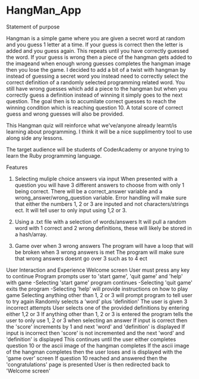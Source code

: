 # HangMan_App
Statement of purpose

Hangman is a simple game where you are given a secret word at random and you guess 1 letter at a time.
If your guess is correct then the letter is added and you guess again. This repeats until you have correctly guessed the word.
If your guess is wrong then a piece of the hangman gets added to the imageand when enough wrong guesses completes the hangman image
then you lose the game.
I decided to add a bit of a twist with hangman by instead of guessing a secret word you instead need to correctly select the correct
definition of a randomly selected programming related word.
You still have wrong guesses which add a piece to the hangman but when you correctly guess a definition instead of winning it simply
goes to the next question.
The goal then is to accumilate correct guesses to reach the winning condition which is reaching question 10.
A total score of correct guess and wrong guesses will also be provided.

This Hangman quiz will reinforce what we've/anyone already learnt/is learning about programming. I think it will be a nice supplimentry tool to use
along side any lessons. 

The target audience will be students of CoderAcademy or anyone trying to learn the Ruby programming language.


Features
1. Selecting muliple choice answers via input
When presented with a question you will have 3 different answers to choose from with only 1 being correct.
There will be a correct_answer variable and a wrong_answer/wrong_question variable.
Error handling will make sure that either the numbers 1, 2 or 3 are inputed and not characters/strings ect.
It will tell user to only input using 1,2 or 3.

2. Using a .txt file with a selection of words/answers
It will pull a random word with 1 correct and 2 wrong definitions, these will likely be stored in a hash/array.



3. Game over when 3 wrong answers
The program will have a loop that will be broken when 3 wrong answers is met
The program will make sure that wrong answers doesnt go over 3 such as to 4 ect




User Interaction and Experience
Welcome screen
User must press any key to continue
Program prompts user to 'start game', 'quit game' and 'help' with game
-Selecting 'start game' program continues
-Selecting 'quit game' exits the program
-Selecting 'help' will provide instructions on how to play game
Selecting anything other than 1, 2 or 3 will prompt program to tell user to try again
Randomly selects a 'word' plus 'definition'
The user is given 3 incorrect attempts
User selects one of the provided definitions by entering either 1,2 or 3
If anything other than 1, 2 or 3 is entered the program tells the user to only use 1, 2 or 3 when selecting an answer
If input is correct  then the 'score' increments by 1 and next 'word' and 'definition' is displayed
If input is incorrect then 'score' is not incremented and the next 'word' and 'definition' is displayed
This continues until the user either completes question 10 or the ascii image of the hangman completes
If the ascii image of the hangman completes then the user loses and is displayed with the 'game over' screen
If question 10 reached and answered then the 'congratulations' page is presented
User is then redirected back to 'Welcome screen'

